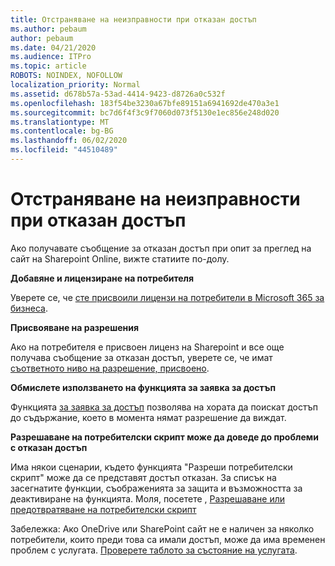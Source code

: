```yaml
---
title: Отстраняване на неизправности при отказан достъп
ms.author: pebaum
author: pebaum
ms.date: 04/21/2020
ms.audience: ITPro
ms.topic: article
ROBOTS: NOINDEX, NOFOLLOW
localization_priority: Normal
ms.assetid: d678b57a-53ad-4414-9423-d8726a0c532f
ms.openlocfilehash: 183f54be3230a67bfe89151a6941692de470a3e1
ms.sourcegitcommit: bc7d6f4f3c9f7060d073f5130e1ec856e248d020
ms.translationtype: MT
ms.contentlocale: bg-BG
ms.lasthandoff: 06/02/2020
ms.locfileid: "44510489"
---
```

# <a name="troubleshoot-access-denied-messages"></a>Отстраняване на неизправности при отказан достъп

Ако получавате съобщение за отказан достъп при опит за преглед на сайт на Sharepoint Online, вижте статиите по-долу.

**Добавяне и лицензиране на потребителя**

Уверете се, че [сте присвоили лицензи на потребители в Microsoft 365 за бизнеса](https://docs.microsoft.com/microsoft-365/admin/add-users/add-users).

**Присвояване на разрешения**

Ако на потребителя е присвоен лиценз на Sharepoint и все още получава съобщение за отказан достъп, уверете се, че имат [съответното ниво на разрешение, присвоено](https://docs.microsoft.com/sharepoint/understanding-permission-levels).

**Обмислете използването на функцията за заявка за достъп**

Функцията [за заявка за достъп](https://support.office.com/article/Set-up-and-manage-access-requests-94B26E0B-2822-49D4-929A-8455698654B3) позволява на хората да поискат достъп до съдържание, което в момента нямат разрешение да виждат. 

**Разрешаване на потребителски скрипт може да доведе до проблеми с отказан достъп**

Има някои сценарии, където функцията "Разреши потребителски скрипт" може да се представят достъп отказан. За списък на засегнатите функции, съображенията за защита и възможността за деактивиране на функцията. Моля, посетете , [Разрешаване или предотвратяване на потребителски скрипт](https://docs.microsoft.com/sharepoint/allow-or-prevent-custom-script)

Забележка: Ако OneDrive или SharePoint сайт не е наличен за няколко потребители, които преди това са имали достъп, може да има временен проблем с услугата. [Проверете таблото за състояние на услугата](https://portal.office.com/adminportal/home#/servicehealth).


  

